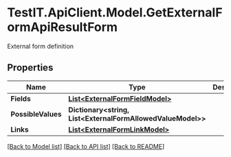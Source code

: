 # TestIT.ApiClient.Model.GetExternalFormApiResultForm
External form definition

## Properties

Name | Type | Description | Notes
------------ | ------------- | ------------- | -------------
**Fields** | [**List&lt;ExternalFormFieldModel&gt;**](ExternalFormFieldModel.md) |  | 
**PossibleValues** | **Dictionary&lt;string, List&lt;ExternalFormAllowedValueModel&gt;&gt;** |  | 
**Links** | [**List&lt;ExternalFormLinkModel&gt;**](ExternalFormLinkModel.md) |  | 

[[Back to Model list]](../README.md#documentation-for-models) [[Back to API list]](../README.md#documentation-for-api-endpoints) [[Back to README]](../README.md)

